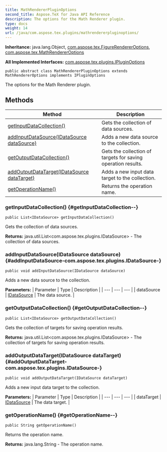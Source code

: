 ```yaml
---
title: MathRendererPluginOptions
second_title: Aspose.TeX for Java API Reference
description: The options for the Math Renderer plugin.
type: docs
weight: 14
url: /java/com.aspose.tex.plugins/mathrendererpluginoptions/
---
```

**Inheritance:**
java.lang.Object, [com.aspose.tex.FigureRendererOptions](../../com.aspose.tex/figurerendereroptions), [com.aspose.tex.MathRendererOptions](../../com.aspose.tex/mathrendereroptions)

**All Implemented Interfaces:**
[com.aspose.tex.plugins.IPluginOptions](../../com.aspose.tex.plugins/ipluginoptions)
```
public abstract class MathRendererPluginOptions extends MathRendererOptions implements IPluginOptions
```

The options for the Math Renderer plugin.
## Methods

| Method | Description |
| --- | --- |
| [getInputDataCollection()](#getInputDataCollection--) | Gets the collection of data sources. |
| [addInputDataSource(IDataSource dataSource)](#addInputDataSource-com.aspose.tex.plugins.IDataSource-) | Adds a new data source to the collection. |
| [getOutputDataCollection()](#getOutputDataCollection--) | Gets the collection of targets for saving operation results. |
| [addOutputDataTarget(IDataSource dataTarget)](#addOutputDataTarget-com.aspose.tex.plugins.IDataSource-) | Adds a new input data target to the collection. |
| [getOperationName()](#getOperationName--) | Returns the operation name. |
### getInputDataCollection() {#getInputDataCollection--}
```
public List<IDataSource> getInputDataCollection()
```


Gets the collection of data sources.

**Returns:**
java.util.List<com.aspose.tex.plugins.IDataSource> - The collection of data sources.
### addInputDataSource(IDataSource dataSource) {#addInputDataSource-com.aspose.tex.plugins.IDataSource-}
```
public void addInputDataSource(IDataSource dataSource)
```


Adds a new data source to the collection.

**Parameters:**
| Parameter | Type | Description |
| --- | --- | --- |
| dataSource | [IDataSource](../../com.aspose.tex.plugins/idatasource) | The data source. |

### getOutputDataCollection() {#getOutputDataCollection--}
```
public List<IDataSource> getOutputDataCollection()
```


Gets the collection of targets for saving operation results.

**Returns:**
java.util.List<com.aspose.tex.plugins.IDataSource> - The collection of targets for saving operation results.
### addOutputDataTarget(IDataSource dataTarget) {#addOutputDataTarget-com.aspose.tex.plugins.IDataSource-}
```
public void addOutputDataTarget(IDataSource dataTarget)
```


Adds a new input data target to the collection.

**Parameters:**
| Parameter | Type | Description |
| --- | --- | --- |
| dataTarget | [IDataSource](../../com.aspose.tex.plugins/idatasource) | The data target. |

### getOperationName() {#getOperationName--}
```
public String getOperationName()
```


Returns the operation name.

**Returns:**
java.lang.String - The operation name.
